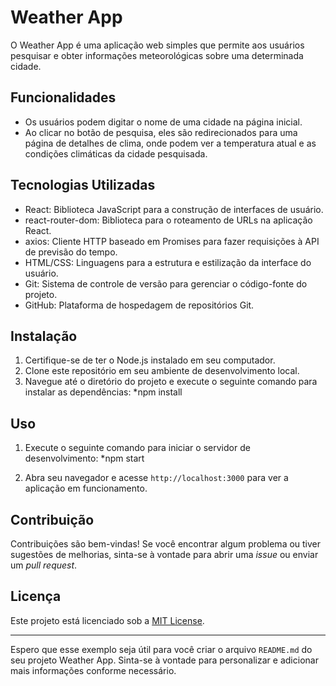 # Weather App

O Weather App é uma aplicação web simples que permite aos usuários pesquisar e obter informações meteorológicas sobre uma determinada cidade.

## Funcionalidades

- Os usuários podem digitar o nome de uma cidade na página inicial.
- Ao clicar no botão de pesquisa, eles são redirecionados para uma página de detalhes de clima, onde podem ver a temperatura atual e as condições climáticas da cidade pesquisada.

## Tecnologias Utilizadas

- React: Biblioteca JavaScript para a construção de interfaces de usuário.
- react-router-dom: Biblioteca para o roteamento de URLs na aplicação React.
- axios: Cliente HTTP baseado em Promises para fazer requisições à API de previsão do tempo.
- HTML/CSS: Linguagens para a estrutura e estilização da interface do usuário.
- Git: Sistema de controle de versão para gerenciar o código-fonte do projeto.
- GitHub: Plataforma de hospedagem de repositórios Git.

## Instalação

1. Certifique-se de ter o Node.js instalado em seu computador.
2. Clone este repositório em seu ambiente de desenvolvimento local.
3. Navegue até o diretório do projeto e execute o seguinte comando para instalar as dependências: *npm install


## Uso

1. Execute o seguinte comando para iniciar o servidor de desenvolvimento: *npm start


2. Abra seu navegador e acesse `http://localhost:3000` para ver a aplicação em funcionamento.

## Contribuição

Contribuições são bem-vindas! Se você encontrar algum problema ou tiver sugestões de melhorias, sinta-se à vontade para abrir uma _issue_ ou enviar um _pull request_.

## Licença

Este projeto está licenciado sob a [MIT License](LICENSE).

---

Espero que esse exemplo seja útil para você criar o arquivo `README.md` do seu projeto Weather App. Sinta-se à vontade para personalizar e adicionar mais informações conforme necessário.
